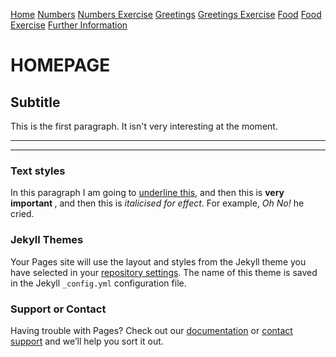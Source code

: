 
 <a href="index.html" class="btn">Home</a>
        <a href="Numbers.html" class="btn">Numbers</a>
        <a href="NumbersExercise.html" class="btn">Numbers Exercise</a>
        <a href="GreetingsandGoodbyes.html" class="btn">Greetings</a>
        <a href="GreetingsExercise.html" class="btn">Greetings Exercise</a>
        <a href="Food.html" class="btn">Food</a>
       <a href="FoodExercise.html" class="btn">Food Exercise</a>
       <a href="FurtherInformation.html" class="btn">Further Information</a>


<h1> HOMEPAGE </h1>
<h2>Subtitle</h2>
<p>This is the first paragraph. It isn't very interesting at the moment.</p>

<hr>

<hr>

<h3> Text styles </h3>
<p> In this paragraph I am going to <u>underline this</u>, and then this is <strong> very important </strong>, and then this is <em>italicised for effect</em>. For example, <em> Oh No!</em> he cried. </p>




  













### Jekyll Themes

Your Pages site will use the layout and styles from the Jekyll theme you have selected in your [repository settings](https://github.com/RishikaMan/Test/settings). The name of this theme is saved in the Jekyll `_config.yml` configuration file.

### Support or Contact

Having trouble with Pages? Check out our [documentation](https://help.github.com/categories/github-pages-basics/) or [contact support](https://github.com/contact) and we’ll help you sort it out.
